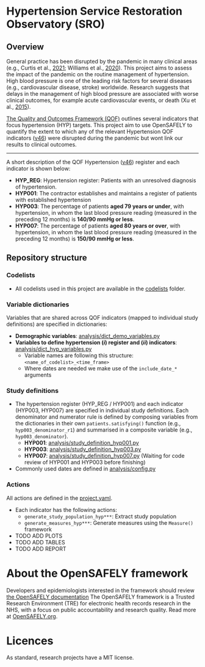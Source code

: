 # Hypertension Service Restoration Observatory (SRO)

## Overview
 
General practice has been disrupted by the pandemic in many clinical areas (e.g., Curtis et al., [2021](https://bjgp.org/content/72/714/e63); Williams et al., [2020](https://www.thelancet.com/journals/lanpub/article/PIIS2468-2667(20)30201-2/fulltext)). 
This project aims to assess the impact of the pandemic on the routine management of hypertension. 
High blood pressure is one of the leading risk factors for several diseases (e.g., cardiovascular disease, stroke) worldwide. 
Research suggests that delays in the management of high blood pressure are associated with worse clinical outcomes, for example acute cardiovascular events, or death (Xu et al., [2015](https://www.bmj.com/content/350/bmj.h158)). 

[The Quality and Outcomes Framework (QOF)](https://digital.nhs.uk/data-and-information/data-tools-and-services/data-services/general-practice-data-hub/quality-outcomes-framework-qof) outlines several indicators that focus hypertension (HYP) targets. 
This project aim to use OpenSAFELY to quantify the extent to which any of the relevant Hypertension QOF indicators ([v46](https://digital.nhs.uk/data-and-information/data-collections-and-data-sets/data-collections/quality-and-outcomes-framework-qof/quality-and-outcome-framework-qof-business-rules/qof-business-rules-v46.0-2021-2022-baseline-release)) were disrupted during the pandemic but wont link our results to clinical outcomes.

---

A short description of the QOF Hypertension ([v46](https://digital.nhs.uk/data-and-information/data-collections-and-data-sets/data-collections/quality-and-outcomes-framework-qof/quality-and-outcome-framework-qof-business-rules/qof-business-rules-v46.0-2021-2022-baseline-release)) register and each indicator is shown below:

* **HYP_REG**: Hypertension register: Patients with an unresolved diagnosis of hypertension.
* **HYP001**: The contractor establishes and maintains a register of patients with established hypertension
* **HYP003**: The percentage of patients **aged 79 years or under**, with hypertension, in whom the last blood pressure reading (measured in the preceding 12 months) is **140/90 mmHg or less**.
* **HYP007**: The percentage of patients **aged 80 years or over**, with hypertension, in whom the last blood pressure reading (measured in the preceding 12 months) is **150/90 mmHg or less**.

## Repository structure

### Codelists

* All codelists used in this project are available in the [codelists](codelists) folder.

### Variable dictionaries

Variables that are shared across QOF indicators (mapped to individual study definitions) are specified in dictionaries:
* **Demographic variables**: [analysis/dict_demo_variables.py](analysis/dict_demo_variables.py)
* **Variables to define hypertension (*i*) register and (*ii*) indicators**: [analysis/dict_hyp_variables.py](analysis/dict_hyp_variables.py)
  * Variable names are following this  structure: `<name_of_codelist>_<time_frame>`
  * Where dates are needed we make use of the `include_date_*` arguments  
### Study definitions

* The hypertension register (HYP_REG / HYP001) and each indicator (HYP003, HYP007) are specified in individual study definitions. 
  Each denominator and numerator rule is defined by composing variables from the dictionaries in their own `patients.satisfying()` function (e.g., `hyp003_denominator_r1`) and summarised in a composite variable (e.g., `hyp003_denominator`).
  * **HYP001**: [analysis/study_definition_hyp001.py](analysis/study_definition_hyp001.py)
  * **HYP003**: [analysis/study_definition_hyp003.py](analysis/study_definition_hyp003.py)
  * **HYP007**: [analysis/study_definition_hyp007.py](analysis/study_definition_hyp007.py) (Waiting for code review of HYP001 and HYP003 before finishing)
* Commonly used dates are defined in [analysis/config.py](analysis/config.py)

### Actions

All actions are defined in the [project.yaml](project.yaml).

* Each indicator has the following actions:
  * `generate_study_population_hyp***`: Extract study population
  * `generate_measures_hyp***`: Generate measures using the `Measure()` framework
* TODO ADD PLOTS
* TODO ADD TABLES
* TODO ADD REPORT

# About the OpenSAFELY framework

Developers and epidemiologists interested in the framework should review [the OpenSAFELY documentation](https://docs.opensafely.org)
The OpenSAFELY framework is a Trusted Research Environment (TRE) for electronic
health records research in the NHS, with a focus on public accountability and
research quality.
Read more at [OpenSAFELY.org](https://opensafely.org).

# Licences
As standard, research projects have a MIT license. 
